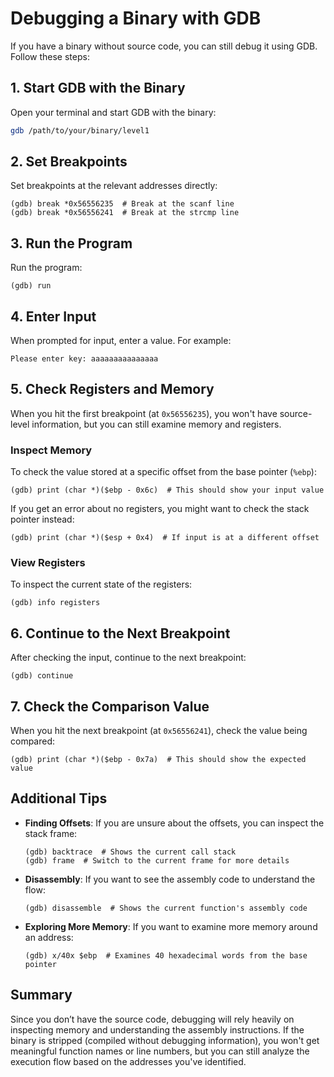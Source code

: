 # Debugging a Binary with GDB

If you have a binary without source code, you can still debug it using GDB. Follow these steps:

## 1. Start GDB with the Binary
Open your terminal and start GDB with the binary:
```bash
gdb /path/to/your/binary/level1
```

## 2. Set Breakpoints
Set breakpoints at the relevant addresses directly:
```gdb
(gdb) break *0x56556235  # Break at the scanf line
(gdb) break *0x56556241  # Break at the strcmp line
```

## 3. Run the Program
Run the program:
```gdb
(gdb) run
```

## 4. Enter Input
When prompted for input, enter a value. For example:
```
Please enter key: aaaaaaaaaaaaaaa
```

## 5. Check Registers and Memory
When you hit the first breakpoint (at `0x56556235`), you won't have source-level information, but you can still examine memory and registers.

### Inspect Memory
To check the value stored at a specific offset from the base pointer (`%ebp`):
```gdb
(gdb) print (char *)($ebp - 0x6c)  # This should show your input value
```
If you get an error about no registers, you might want to check the stack pointer instead:
```gdb
(gdb) print (char *)($esp + 0x4)  # If input is at a different offset
```

### View Registers
To inspect the current state of the registers:
```gdb
(gdb) info registers
```

## 6. Continue to the Next Breakpoint
After checking the input, continue to the next breakpoint:
```gdb
(gdb) continue
```

## 7. Check the Comparison Value
When you hit the next breakpoint (at `0x56556241`), check the value being compared:
```gdb
(gdb) print (char *)($ebp - 0x7a)  # This should show the expected value
```

## Additional Tips
- **Finding Offsets**: If you are unsure about the offsets, you can inspect the stack frame:
  ```gdb
  (gdb) backtrace  # Shows the current call stack
  (gdb) frame  # Switch to the current frame for more details
  ```

- **Disassembly**: If you want to see the assembly code to understand the flow:
  ```gdb
  (gdb) disassemble  # Shows the current function's assembly code
  ```

- **Exploring More Memory**: If you want to examine more memory around an address:
  ```gdb
  (gdb) x/40x $ebp  # Examines 40 hexadecimal words from the base pointer
  ```

## Summary
Since you don’t have the source code, debugging will rely heavily on inspecting memory and understanding the assembly instructions. If the binary is stripped (compiled without debugging information), you won't get meaningful function names or line numbers, but you can still analyze the execution flow based on the addresses you've identified.

